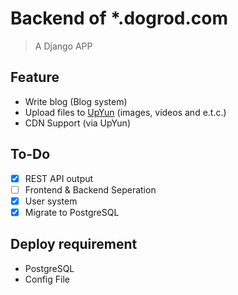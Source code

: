# Backend of *.dogrod.com

> A Django APP

## Feature
* Write blog (Blog system)
* Upload files to [UpYun](https://www.upyun.com/) (images, videos and e.t.c.)
* CDN Support (via UpYun)

## To-Do
- [x] REST API output
- [ ] Frontend & Backend Seperation
- [x] User system
- [x] Migrate to PostgreSQL

## Deploy requirement
- PostgreSQL
- Config File